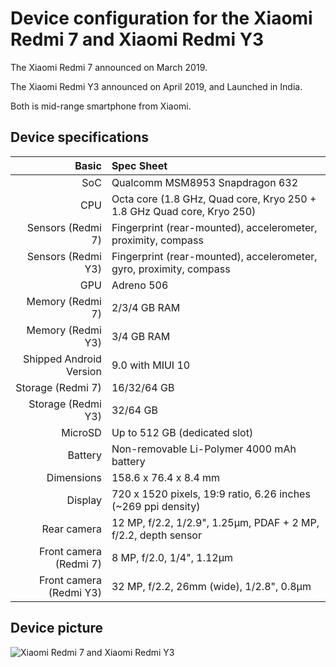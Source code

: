 Device configuration for the Xiaomi Redmi 7 and Xiaomi Redmi Y3
=========================================

The Xiaomi Redmi 7 announced on March 2019.

The Xiaomi Redmi Y3 announced on April 2019, and Launched in India.

Both is mid-range smartphone from Xiaomi.

## Device specifications

Basic | Spec Sheet
-------:|:-------------------------
SoC | Qualcomm MSM8953 Snapdragon 632
CPU | Octa core (1.8 GHz, Quad core, Kryo 250 + 1.8 GHz Quad core, Kryo 250)
Sensors (Redmi 7) | Fingerprint (rear-mounted), accelerometer, proximity, compass
Sensors (Redmi Y3) | Fingerprint (rear-mounted), accelerometer, gyro, proximity, compass
GPU | Adreno 506
Memory (Redmi 7) | 2/3/4 GB RAM
Memory (Redmi Y3) | 3/4 GB RAM
Shipped Android Version | 9.0 with MIUI 10
Storage (Redmi 7) | 16/32/64 GB
Storage (Redmi Y3) | 32/64 GB
MicroSD | Up to 512 GB (dedicated slot)
Battery | Non-removable Li-Polymer 4000 mAh battery
Dimensions | 158.6 x 76.4 x 8.4 mm
Display | 720 x 1520 pixels, 19:9 ratio, 6.26 inches (~269 ppi density)
Rear camera | 12 MP, f/2.2, 1/2.9", 1.25µm, PDAF + 2 MP, f/2.2, depth sensor
Front camera (Redmi 7) | 8 MP, f/2.0, 1/4", 1.12µm
Front camera (Redmi Y3) | 32 MP, f/2.2, 26mm (wide), 1/2.8", 0.8µm

## Device picture

![Xiaomi Redmi 7 and Xiaomi Redmi Y3](https://bit.ly/3mWVlkn "Xiaomi Redmi 7 and Xiaomi Redmi Y3")
